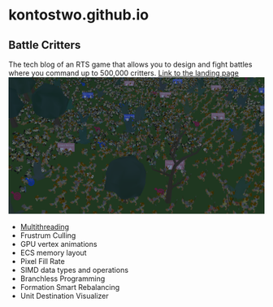 # kontostwo.github.io
## Battle Critters
The tech blog of an RTS game that allows you to design and fight battles where you command up to 500,000 critters. [Link to the landing page](https://superstrategyhorse.carrd.co/)
![](battlecritters/images/Chaos.png)
 - [Multithreading](battlecritters/multithreading.md)
 - Frustrum Culling
 - GPU vertex animations
 - ECS memory layout
 - Pixel Fill Rate
 - SIMD data types and operations
 - Branchless Programming
 - Formation Smart Rebalancing
 - Unit Destination Visualizer
